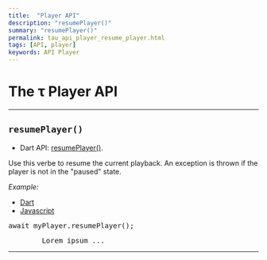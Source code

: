 ```yaml
---
title:  "Player API"
description: "resumePlayer()"
summary: "resumePlayer()"
permalink: tau_api_player_resume_player.html
tags: [API, player]
keywords: API Player
---
```

# The &tau; Player API

--------------------------------------------------------------------------------------------------------------------------------

## `resumePlayer()`

- Dart API: [resumePlayer()](pages/flutter-sound/api/player/FlutterSoundPlayer/resumePlayer.html).

Use this verbe to resume the current playback. An exception is thrown if the player is not in the "paused" state.

*Example:*
<ul id="profileTabs" class="nav nav-tabs">
    <li class="active"><a href="#dart" data-toggle="tab">Dart</a></li>
    <li><a href="#javascript" data-toggle="tab">Javascript</a></li>
</ul>
<div class="tab-content">

<div role="tabpanel" class="tab-pane active" id="dart">

<pre>
await myPlayer.resumePlayer();
</pre>

</div>

<div role="tabpanel" class="tab-pane" id="javascript">
<pre>
        Lorem ipsum ...
</pre>
</div>

</div>

-------------------------------------------------------------------------------------------------------------------------------
